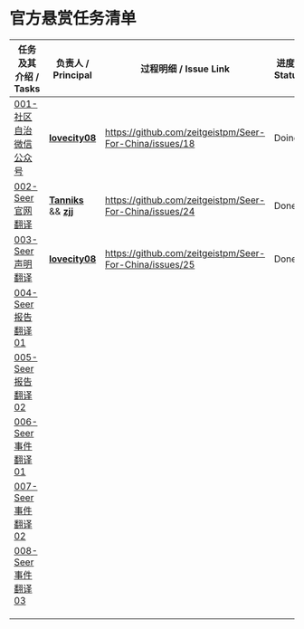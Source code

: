# 官方悬赏任务清单

| 任务及其介绍 / Tasks                                         | 负责人 / Principal                                           | 过程明细 / Issue Link                                   | 进度 / Status |
| ------------------------------------------------------------ | ------------------------------------------------------------ | ------------------------------------------------------- | ------------- |
| [001-社区自治微信公众号](https://github.com/zeitgeistpm/Seer-For-China/blob/main/bounty/official/missions/cn/001_Community_WeChat_Official_Account.md) | **[lovecity08](https://github.com/lovecity08)**              | https://github.com/zeitgeistpm/Seer-For-China/issues/18 | Doing         |
| [002-Seer官网翻译](https://github.com/zeitgeistpm/Seer-For-China/blob/main/bounty/official/missions/cn/002_Seer_Page_Translation.md) | **[Tanniks](https://github.com/Tanniks)** && **[zjj](https://github.com/zjj104 )** | https://github.com/zeitgeistpm/Seer-For-China/issues/24 | Done          |
| [003-Seer声明翻译](https://github.com/zeitgeistpm/Seer-For-China/blob/main/bounty/official/missions/cn/003_Seer_Announcement_Translation.md) | **[lovecity08](https://github.com/lovecity08)**              | https://github.com/zeitgeistpm/Seer-For-China/issues/25 | Done          |
| [004-Seer报告翻译01](https://github.com/zeitgeistpm/Seer-For-China/blob/main/bounty/official/missions/cn/004_Seer_Report01_Translation.md) |                                                              |                                                         |               |
| [005-Seer报告翻译02](https://github.com/zeitgeistpm/Seer-For-China/blob/main/bounty/official/missions/cn/005_Seer_Report02_Translation.md) |                                                              |                                                         |               |
| [006-Seer事件翻译01](https://github.com/zeitgeistpm/Seer-For-China/blob/main/bounty/official/missions/cn/006_Seer_Event01_Translation.md) |                                                              |                                                         |               |
| [007-Seer事件翻译02](https://github.com/zeitgeistpm/Seer-For-China/blob/main/bounty/official/missions/cn/007_Seer_Event02_Translation.md) |                                                              |                                                         |               |
| [008-Seer事件翻译03](https://github.com/zeitgeistpm/Seer-For-China/blob/main/bounty/official/missions/cn/008_Seer_Event03_Translation.md) |                                                              |                                                         |               |
|                                                              |                                                              |                                                         |               |
|                                                              |                                                              |                                                         |               |
|                                                              |                                                              |                                                         |               |

